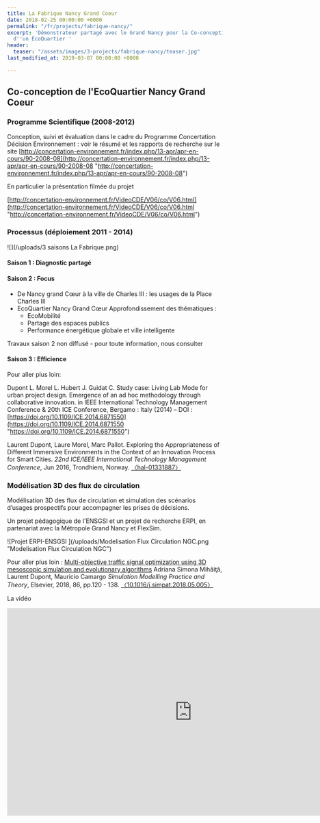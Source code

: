 ```yaml
---
title: La Fabrique Nancy Grand Coeur
date: 2018-02-25 00:00:00 +0000
permalink: "/fr/projects/fabrique-nancy/"
excerpt: 'Démonstrateur partagé avec le Grand Nancy pour la Co-conception par l''usage
  d''un EcoQuartier '
header:
  teaser: "/assets/images/3-projects/fabrique-nancy/teaser.jpg"
last_modified_at: 2019-03-07 00:00:00 +0000

---
```

## Co-conception de l'EcoQuartier Nancy Grand Coeur

### Programme Scientifique (2008-2012)

Conception, suivi et évaluation dans le cadre du Programme Concertation Décision Environnement : voir le résumé et les rapports de recherche sur le site [http://concertation-environnement.fr/index.php/13-apr/apr-en-cours/90-2008-08](http://concertation-environnement.fr/index.php/13-apr/apr-en-cours/90-2008-08 "http://concertation-environnement.fr/index.php/13-apr/apr-en-cours/90-2008-08")

En particulier la présentation filmée du projet

[http://concertation-environnement.fr/VideoCDE/V06/co/V06.html](http://concertation-environnement.fr/VideoCDE/V06/co/V06.html "http://concertation-environnement.fr/VideoCDE/V06/co/V06.html")

### Processus (déploiement 2011 - 2014)

![](/uploads/3 saisons La Fabrique.png)

#### Saison 1 : Diagnostic partagé

#### Saison 2 : Focus

* De Nancy grand Cœur à la ville de Charles III : les usages de la Place Charles III
* EcoQuartier Nancy Grand Cœur Approfondissement des thématiques :
  * EcoMobilité
  * Partage des espaces publics
  * Performance énergétique globale et ville intelligente

Travaux saison 2 non diffusé - pour toute information, nous consulter

#### Saison 3 : Efficience

Pour aller plus loin:

Dupont L. Morel L. Hubert J. Guidat C. Study case: Living Lab Mode for urban project design. Emergence of an ad hoc methodology through collaborative innovation. in IEEE International Technology Management Conference & 20th ICE Conference, Bergamo : Italy (2014) – DOI : [https://doi.org/10.1109/ICE.2014.6871550](https://doi.org/10.1109/ICE.2014.6871550 "https://doi.org/10.1109/ICE.2014.6871550")

Laurent Dupont, Laure Morel, Marc Pallot. Exploring the Appropriateness of Different Immersive Environments in the Context of an Innovation Process for Smart Cities. _22nd ICE/IEEE International Technology Management Conference_, Jun 2016, Trondhiem, Norway. [〈hal-01331887〉](https://hal.archives-ouvertes.fr/hal-01331887)

### Modélisation 3D des flux de circulation

Modélisation 3D des flux de circulation et simulation des scénarios d’usages prospectifs pour accompagner les prises de décisions.

Un projet pédagogique de l'ENSGSI et un projet de recherche ERPI, en partenariat avec la Métropole Grand Nancy et FlexSim.

![Projet ERPI-ENSGSI ](/uploads/Modelisation Flux Circulation NGC.png "Modelisation Flux Circulation NGC")

Pour aller plus loin : [Multi-objective traffic signal optimization using 3D mesoscopic simulation and evolutionary algorithms](https://hal.univ-lorraine.fr/hal-01796613) Adriana Simona Mihăiţă, Laurent Dupont, Mauricio Camargo _Simulation Modelling Practice and Theory_, Elsevier, 2018, 86, pp.120 - 138. [〈10.1016/j.simpat.2018.05.005〉](https://dx.doi.org/10.1016/j.simpat.2018.05.005)

La vidéo

<iframe width="863" height="485" src="https://www.youtube.com/embed/wSphexsNeEw?list=PLVQ7IUpDOr6ikBDtqxuhgiZIBxoEX-fKp" frameborder="0" allow="accelerometer; autoplay; encrypted-media; gyroscope; picture-in-picture" allowfullscreen></iframe>